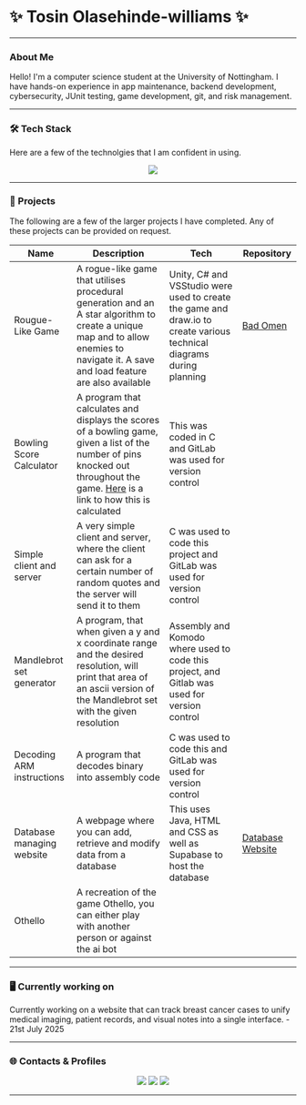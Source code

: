# ✨ Tosin Olasehinde-williams ✨
---

### About Me
Hello! I'm a computer science student at the University of Nottingham. I have hands-on experience in app maintenance, backend development, cybersecurity, JUnit testing, game development, git, and risk management.

---

### 🛠️ Tech Stack
Here are a few of the technolgies that I am confident in using. 
<p align="center">
  <img src="https://skillicons.dev/icons?i=python,c,java,haskell,git,cs,linux,sqlite,gitlab,unity,junit,HTML" />
</p>

---

### 🌸 Projects
The following are a few of the larger projects I have completed. Any of these projects can be provided on request.

| Name | Description | Tech | Repository |
|------|-------------|------|------------|
| Rougue-Like Game |A rogue-like game that utilises procedural generation and an A star algorithm to create a unique map and to allow enemies to navigate it. A save and load feature are also available |Unity, C# and VSStudio were used to create the game and draw.io to create various technical diagrams during planning |[Bad Omen](https://github.com/TosinCZ/BadOmen)|
| Bowling Score Calculator |A program that calculates and displays the scores of a bowling game, given a list of the number of pins knocked out throughout the game. [Here](https://www.breakdownbowling.com/how-are-bowling-scores-calculated/) is a link to how this is calculated |This was coded in C and GitLab was used for version control||
| Simple client and server|A very simple client and server, where the client can ask for a certain number of random quotes and the server will send it to them|C was used to code this project and GitLab was used for version control||
| Mandlebrot set generator|A program, that when given a y and x coordinate range and the desired resolution, will print that area of an ascii version of the Mandlebrot set with the given resolution|Assembly and Komodo where used to code this project, and Gitlab was used for version control||
| Decoding ARM instructions|A program that decodes binary into assembly code|C was used to code this and GitLab was used for version control||
| Database managing website| A webpage where you can add, retrieve and modify data from a database|This uses Java, HTML and CSS as well as Supabase to host the database |[Database Website](https://github.com/TosinCZ/CW-Backend) |
| Othello | A recreation of the game Othello, you can either play with another person or against the ai bot | ||
---

###  🖥️ Currently working on
Currently working on a website that can track breast cancer cases to unify medical imaging, patient records, and visual notes into a single interface. - 21st July 2025

---

### 🌐 Contacts & Profiles
<p align="center">
  <a href="https://leetcode.com/ConZ007" target="_blank"><img src="https://img.shields.io/badge/LeetCode-FFB6C1?style=for-the-badge&logo=leetcode&logoColor=white"/></a>
  <a href="https://www.linkedin.com/in/tosin-olasehinde-williams-576352268" target="_blank"><img src="https://img.shields.io/badge/LinkedIn-FF69B4?style=for-the-badge&logo=linkedin&logoColor=white"/></a>
  <a href="mailto:tosinolasehindewilliams@gmail.com" target="_blank"><img src="https://img.shields.io/badge/Email-DB7093?style=for-the-badge&logo=gmail&logoColor=white"/></a>
</p>

---

